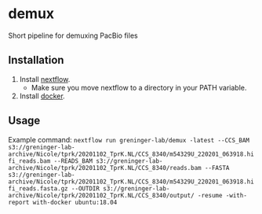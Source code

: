 # demux
Short pipeline for demuxing PacBio files

## Installation

1. Install [nextflow](https://www.nextflow.io/docs/latest/getstarted.html#installation).
   - Make sure you move nextflow to a directory in your PATH variable.
2. Install [docker](https://docs.docker.com/get-docker/).

## Usage
Example command: ```nextflow run greninger-lab/demux -latest --CCS_BAM s3://greninger-lab-archive/Nicole/tprk/20201102_TprK.NL/CCS_8340/m54329U_220201_063918.hifi_reads.bam --READS_BAM s3://greninger-lab-archive/Nicole/tprk/20201102_TprK.NL/CCS_8340/reads.bam --FASTA s3://greninger-lab-archive/Nicole/tprk/20201102_TprK.NL/CCS_8340/m54329U_220201_063918.hifi_reads.fasta.gz --OUTDIR s3://greninger-lab-archive/Nicole/tprk/20201102_TprK.NL/CCS_8340/output/ -resume -with-report with-docker ubuntu:18.04```
